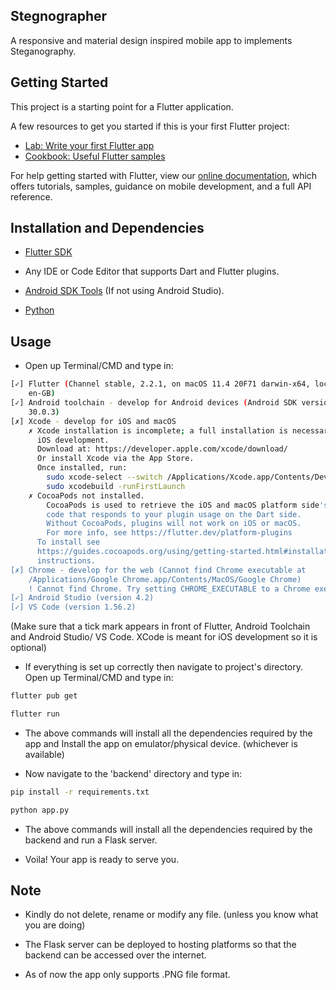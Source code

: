 ## Stegnographer

A responsive and material design inspired mobile app to implements Steganography.

## Getting Started

This project is a starting point for a Flutter application.

A few resources to get you started if this is your first Flutter project:

- [Lab: Write your first Flutter app](https://flutter.dev/docs/get-started/codelab)
- [Cookbook: Useful Flutter samples](https://flutter.dev/docs/cookbook)

For help getting started with Flutter, view our
[online documentation](https://flutter.dev/docs), which offers tutorials,
samples, guidance on mobile development, and a full API reference.

## Installation and Dependencies

- [Flutter SDK](https://flutter.dev/docs/get-started/install)

- Any IDE or Code Editor that supports Dart and Flutter plugins.

- [Android SDK Tools](https://developer.android.com/studio?gclsrc=ds&gclsrc=ds&gclid=CLvmq66NgfECFQXojgod9UoGaA) (If not using Android Studio).

- [Python](https://www.python.org/)

## Usage 

- Open up Terminal/CMD and type in:
```bash
[✓] Flutter (Channel stable, 2.2.1, on macOS 11.4 20F71 darwin-x64, locale
    en-GB)
[✓] Android toolchain - develop for Android devices (Android SDK version
    30.0.3)
[✗] Xcode - develop for iOS and macOS
    ✗ Xcode installation is incomplete; a full installation is necessary for
      iOS development.
      Download at: https://developer.apple.com/xcode/download/
      Or install Xcode via the App Store.
      Once installed, run:
        sudo xcode-select --switch /Applications/Xcode.app/Contents/Developer
        sudo xcodebuild -runFirstLaunch
    ✗ CocoaPods not installed.
        CocoaPods is used to retrieve the iOS and macOS platform side's plugin
        code that responds to your plugin usage on the Dart side.
        Without CocoaPods, plugins will not work on iOS or macOS.
        For more info, see https://flutter.dev/platform-plugins
      To install see
      https://guides.cocoapods.org/using/getting-started.html#installation for
      instructions.
[✗] Chrome - develop for the web (Cannot find Chrome executable at
    /Applications/Google Chrome.app/Contents/MacOS/Google Chrome)
    ! Cannot find Chrome. Try setting CHROME_EXECUTABLE to a Chrome executable.
[✓] Android Studio (version 4.2)
[✓] VS Code (version 1.56.2)
```
(Make sure that a tick mark appears in front of Flutter, Android Toolchain and Android Studio/ VS Code. XCode is meant for iOS development so it is optional)

- If everything is set up correctly then navigate to project's directory. Open up Terminal/CMD and type in:
```bash
flutter pub get
```
```bash
flutter run
```
- The above commands will install all the dependencies required by the app and Install the app on emulator/physical device. (whichever is available)

- Now navigate to the 'backend' directory and type in:

```bash
pip install -r requirements.txt
```
```bash
python app.py
```

- The above commands will install all the dependencies required by the backend and run a Flask server.

- Voila! Your app is ready to serve you.

## Note

- Kindly do not delete, rename or modify any file. (unless you know what you are doing)

- The Flask server can be deployed to hosting platforms so that the backend can be accessed over the internet.

- As of now the app only supports .PNG file format.

